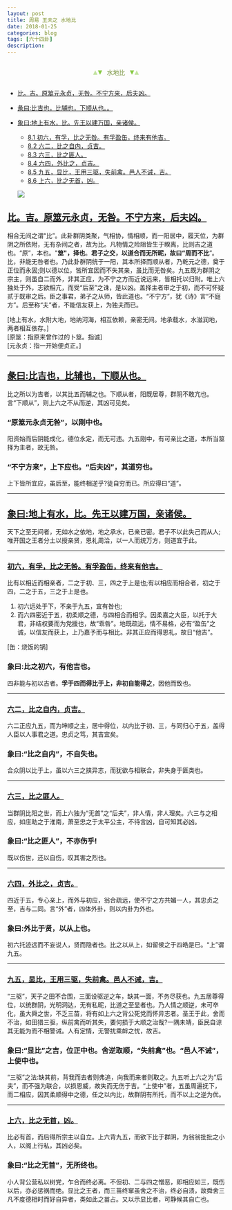 ```yaml
---
layout: post
title: 周易 王夫之 水地比
date: 2018-01-25
categories: blog
tags: [六十四卦]
description: 
---
```


<span id = "jump"></span>


<section style="margin: 0px auto; text-align: center;">
    <section class="xhr" style="width: 0px; height: 0px; border-left: 5px solid transparent; border-right: 5px solid transparent; border-bottom: 10px solid rgb(135, 201, 67); display: inline-block; opacity: 0.5; border-top-color: rgb(135, 201, 67);"></section>
    <section class="xhr" style="width: 0px; height: 0px; border-left: 5px solid transparent; border-right: 5px solid transparent; border-top: 10px solid rgb(135, 201, 67); display: inline-block; margin-left: -3px; border-bottom-color: rgb(135, 201, 67);"></section>
    <section style="
margin-left: 0.5em;
display: inline-block;">
        <p>
            <span style="color: rgb(118, 146, 60);">水地比</span>
        </p>
    </section>
    <section class="xhr" style="margin-left: 0.5em; width: 0px; height: 0px; border-left: 5px solid transparent; border-right: 5px solid transparent; border-top: 10px solid rgb(135, 201, 67); display: inline-block; border-bottom-color: rgb(135, 201, 67);"></section>
    <section class="xhr" style="width: 0px; height: 0px; border-left: 5px solid transparent; border-right: 5px solid transparent; border-bottom: 10px solid rgb(135, 201, 67); display: inline-block; opacity: 0.5; margin-left: -3px; border-top-color: rgb(135, 201, 67);"></section>
</section>

- [比。吉。原筮元永贞，无咎。不宁方来，后夫凶。](#jump原览元永贞)
- [彖曰:比吉也，比辅也，下顺从也。。](#jump比吉也)
- [象曰:地上有水，比。先王以建万国，亲诸侯。](#jump地上有水)
  - [8.1 初六，有孚，比之无咎。有孚盈缶，终来有他吉。](#jump比之无咎)
  - [8.2 六二，比之自内，贞吉。](#jump比之自内)
  - [8.3 六三，比之匪人。](#jump比之匪人)
  - [8.4 六四，外比之，贞吉。](#jump外比之)
  - [8.5 九五，显比，王用三驱，失前禽。邑人不诫，吉。](#jump王用三驱)
  - [8.6 上六，比之无首，凶。](#jump比之无首)
  
  ![](http://www.guoyi360.com/uploads/allimg/130321/1-130321105024611.jpg)
 
 
 
<span id = "jump原览元永贞"></span>
## [比。吉。原筮元永贞，无咎。不宁方来，后夫凶。](#jump)
相合无间之谓“比”。此卦群阴类聚，气相协，情相顺，而一阳居中，履天位，为群阴之所依附，无有杂间之者，故为比。凡物情之险阻皆生于睽离，比则吉之道也。“原”，本也。"**筮"，择也**。**君子之交，以道合而无所昵，故曰“周而不比**”。比，非能无咎者也。乃此卦群阴统于一阳，其本所择而顺从者，乃乾元之德，奠于正位而永固;则以德以位，皆所宜因而不失其亲，虽比而无咎矣。九五既为群阴之宗主，则虽自二而外，非其正应，为不宁之方而近说远来，皆相托以归附。唯上六独处于外，志欲相亢，而受“后至”之诛，是以凶。盖择主者审之于初，而不可怀疑贰于既审之后。臣之事君，弟子之从师，皆此道也。“不宁方”，犹《诗》言“不庭方”。后至称“夫”者，不能信友获上，为独夫而已。


[地上有水，水附大地，地纳河海，相互依赖，亲密无间。地承载水，水滋润地，两者相互依存。]<br>
[原筮：指原来曾作过的卜筮。指诚]<br>
[元永贞：指一开始便贞正。]


----

<span id = "jump比吉也"></span>
## [彖曰:比吉也，比辅也，下顺从也。](#jump)
比之所以为吉者，以其比五而辅之也。下顺从者，阳既居尊，群阴不敢亢也。言“下顺从”，则上六之不从而逆，其凶可见矣。

### “原筮元永贞无咎”，以刚中也。
阳资始而后阴能成化，德位永定，而无可违。九五刚中，有可亲比之道，本所当筮择为主者，故无咎。

### “不宁方来”，上下应也。“后夫凶”，其道穷也。
上下皆所宜应，虽后至，能终相逆乎?徒自穷而已。所应得曰“道”。

----

<span id = "jump地上有水"></span>
## [象曰:地上有水，比。先王以建万国，亲诸侯。](#jump)
天下之至无间者，无如水之依地，地之承水，已亲已密。君子不以此失己而从人;唯开国之王者分土以授亲贤，恩礼周洽，以一人而统万方，则道宜于此。

----

<span id = "jump比之无咎"></span>
### [初六，有孚，比之无咎。有孚盈缶，终来有他吉。](#jump)
比有以相近而相亲者，二之于初、三，四之于上是也;有以相应而相合者，初之于四，二之于五，三之于上是也。
1. 初六远处于下，不亲于九五，宜有咎也;
1. 而六四密近于五，初柔顺之德，与四相合而相孚。因柔嘉之大臣，以托于大君，非结权要而为党援也，故“乖咎”。地既疏远，情不易格，必有“盈缶”之诚，以信友而获上，上乃嘉予而与相比。非其正应而得恩礼，故日“他吉”。


[缶：烧饭的锅] 
  
  
### 象曰:比之初六，有他吉也。
四非能与初以吉者。**孚于四而得比于上，非初自能得之**，因他而致也。

----

<span id = "jump比之自内"></span>
### [六二，比之自内，贞吉。](#jump)
六二正应九五，而为坤顺之主，居中得位，以内比于初、三，与同归心于五，盖得人臣以人事君之道。忠贞之笃，其吉宜矣。

### 象曰:“比之自内”，不自失也。
合众阴以比于上，虽以六三之挟异志，而犹欲与相联合，非失身于匪类也。

----

<span id = "jump比之匪人"></span>
### [六三，比之匪人。](#jump)      
当群阴比阳之世，而上六独为“无首”之“后夫”，非人情，非人理矣。六三与之相应，如庄助之于淮南，萧至忠之于太平公主，不待言凶，自可知其必凶。

### 象曰:“比之匪人”，不亦伤乎!
既以伤世，还以自伤，叹其害之烈也。

----

<span id = "jump外比之"></span>
### [六四，外比之，贞吉。](#jump)   
四近于五，专心亲上，而外与初应，翁合疏远，使不宁之方共媚一人，其忠贞之至，吉与二同。言“外”者，四体外卦，则以内卦为外也。

### 象曰:外比于贤，以从上也。
初六托迹远而不妄说人，贤而隐者也。比之以从上，如留侯之于四皓是已。“上”谓九五。

  
----

<span id = "jump王用三驱"></span>
### [九五，显比，王用三驱，失前禽。邑人不诫，吉。](#jump)  
“三驱”，天子之田不合围，三面设驱逆之车，缺其一面，不务尽获也。九五居尊得位，以统群阴，光明洞达，无有私昵，比道之至显者也。乃人情之顺逆，未可卒化，虽大舜之世，不乏三苗，将有如上六之背公死党而怀异志者。圣王于此，舍而不治，如田猎三驱，纵前禽而听其失，要何损于大顺之治哉?一隅未靖，臣民自谅其无能为而不相警诫。人有定情，无警扰乘衅之忧，故吉。

  
### 象曰:“显比”之吉，位正中也。舍逆取顺，“失前禽”也。“邑人不诫”，上使中也。
“三驱”之法:缺其前，背我而去者则弗追，向我而来者则取之。九五听上六之为“后夫”，而不强为联合，以损恩威，故失而无伤于吉。“上使中”者，五虽周遍抚下，而二相应，因其柔顺得中之德，任之以内比，故群阴有所托，而不以上之逆为优。

  
----

<span id = "jump比之无首"></span>
### [ 上六，比之无首，凶。](#jump)    
比必有首，而后得所宗主以自立。上六背九五，而欲下比于群阴，为翁翁批批之小人，以阁上行私，其凶必矣。

### 象曰:“比之无首”，无所终也。
小人背公营私以树党，乍合而终必离。不但初、二与四之憎恶，即相应如三，既伤以后，亦必惩祸而绝。显比之王者，而三苗终窜虽舍之不治，终必自溃，故舜舍三凡不度德相时而好自异者，类如此之苗占。又以示显比者，可静候其自亡也。


  
  
  
  
  
  
  
  
